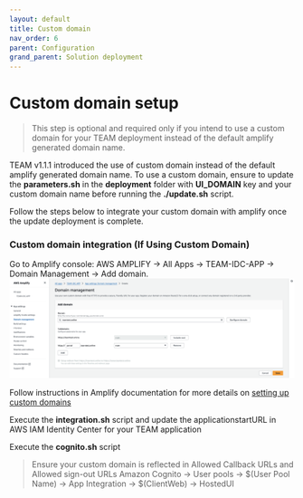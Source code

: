 ```yaml
---
layout: default
title: Custom domain
nav_order: 6
parent: Configuration
grand_parent: Solution deployment
---
```


# Custom domain setup

> This step is optional and required only if you intend to use a custom domain for your TEAM deployment instead of the default amplify generated domain name.

TEAM v1.1.1 introduced the use of custom domain instead of the default amplify generated domain name.
To use a custom domain, ensure to update the **parameters.sh** in the **deployment** folder with **UI_DOMAIN** key and your custom domain name before running the **./update.sh** script.

Follow the steps below to integrate your custom domain with amplify once the update deployment is complete.

### Custom domain integration (If Using Custom Domain)

Go to Amplify console: AWS AMPLIFY → All Apps → TEAM-IDC-APP → Domain Management → Add domain.
![custom](../../assets/images/custom.png)

Follow instructions in Amplify documentation for more details on [setting up custom domains](https://docs.aws.amazon.com/amplify/latest/userguide/custom-domains.html)

Execute the **integration.sh** script and update the applicationstartURL in AWS IAM Identity Center for your TEAM application

Execute the **cognito.sh** script 

> Ensure your custom domain is reflected in  Allowed Callback URLs and Allowed sign-out URLs 
Amazon Cognito → User pools → $(User Pool Name) → App Integration → $(ClientWeb) → HostedUI
